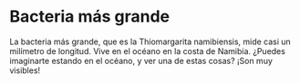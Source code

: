 # Bacteria más grande

La bacteria más grande, que es la Thiomargarita namibiensis, mide casi un
milímetro de longitud. Vive en el océano en la costa de Namibia. ¿Puedes
imaginarte estando en el océano, y ver una de estas cosas? ¡Son muy visibles!
